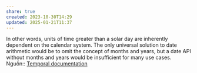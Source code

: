 ```yaml
---
share: true
created: 2023-10-30T14:29
updated: 2025-01-21T11:37
---
```

In other words, units of time greater than a solar day are inherently dependent on the calendar system. The only universal solution to date arithmetic would be to omit the concept of months and years, but a date API without months and years would be insufficient for many use cases.
Nguồn:: [Temporal documentation](https://tc39.es/proposal-temporal/docs/calendar-review.html#calendars-in-business-logic-not-only-string-localization)